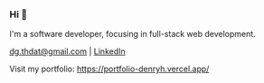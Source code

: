 ### Hi 👋

I'm a software developer, focusing in full-stack web development.

[dg.thdat@gmail.com](mailto:dg.thdat@gmail.com) | [LinkedIn](https://www.linkedin.com/in/dgthanhdat/)

Visit my portfolio: https://portfolio-denryh.vercel.app/
